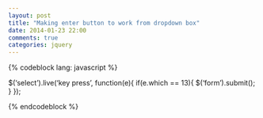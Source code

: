 ```yaml
---
layout: post
title: "Making enter button to work from dropdown box"
date: 2014-01-23 22:00
comments: true
categories: jquery
---
```


{% codeblock lang: javascript %}

$(‘select’).live(‘key press’, function(e){
    if(e.which == 13){
	$(‘form’).submit();
    }
});

{% endcodeblock %}

